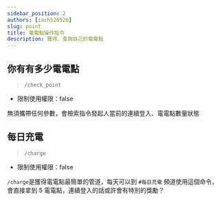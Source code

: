 ```yaml
---
sidebar_position: 2
authors: [iach526526]
slug: point
title: 電電點操作指令
description: 獲得、查詢自己的電電點
---
```


## 你有有多少電電點

> ```/check_point```

- 限制使用權限：false

無須攜帶任何參數，會檢索指令發起人當前的連續登入、電電點數量狀態

## 每日充電

> ```/charge```

- 限制使用權限：false

```/charge```是獲得電電點最簡單的管道，每天可以到 ```#每日充電``` 頻道使用這個命令，會直接拿到 5 電電點，連續登入的話或許會有特別的獎勵？
